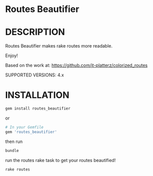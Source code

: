 Routes Beautifier
===========
# DESCRIPTION

Routes Beautifier makes rake routes more readable.

Enjoy!

Based on the work at: https://github.com/jt-platterz/colorized_routes

SUPPORTED VERSIONS: 4.x

# INSTALLATION
```bash
gem install routes_beautifier
```
or
```ruby
# In your Gemfile
gem 'routes_beautifier'
```
then run
```bash
bundle
```

run the routes rake task to get your routes beautified!
```bash
rake routes
```
